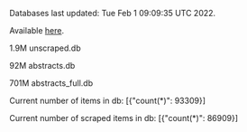 Databases last updated: Tue Feb  1 09:09:35 UTC 2022. 

Available [here](https://github.com/cbeauhilton/ash-db/releases).

1.9M	unscraped.db

92M	abstracts.db

701M	abstracts_full.db

Current number of items in db:
[{"count(*)": 93309}]

Current number of scraped items in db:
[{"count(*)": 86909}]
